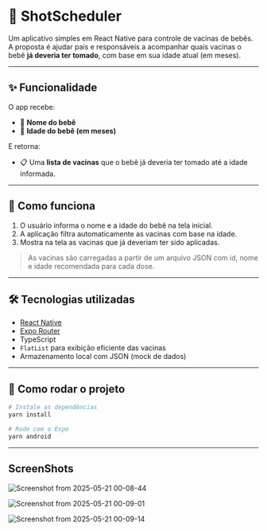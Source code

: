 # 📱 ShotScheduler

Um aplicativo simples em React Native para controle de vacinas de bebês.  
A proposta é ajudar pais e responsáveis a acompanhar quais vacinas o bebê **já deveria ter tomado**, com base em sua idade atual (em meses).

---

## ✨ Funcionalidade

O app recebe:

- 👶 **Nome do bebê**
- 📅 **Idade do bebê (em meses)**

E retorna:

- 📋 Uma **lista de vacinas** que o bebê já deveria ter tomado até a idade informada.

---

## 🧠 Como funciona

1. O usuário informa o nome e a idade do bebê na tela inicial.
2. A aplicação filtra automaticamente as vacinas com base na idade.
3. Mostra na tela as vacinas que já deveriam ter sido aplicadas.

> As vacinas são carregadas a partir de um arquivo JSON com id, nome e idade recomendada para cada dose.

---

## 🛠️ Tecnologias utilizadas

- [React Native](https://reactnative.dev/)
- [Expo Router](https://expo.dev/router)
- TypeScript
- `FlatList` para exibição eficiente das vacinas
- Armazenamento local com JSON (mock de dados)

---

## 🧪 Como rodar o projeto

```bash
# Instale as dependências
yarn install

# Rode com o Expo
yarn android

```

---

## ScreenShots

![Screenshot from 2025-05-21 00-08-44](https://github.com/user-attachments/assets/e7a9896c-ae13-4704-bfbd-425800bcbd3f)

![Screenshot from 2025-05-21 00-09-01](https://github.com/user-attachments/assets/bfad33da-ff79-4c7b-97b5-afc6f8e6fa15)

![Screenshot from 2025-05-21 00-09-14](https://github.com/user-attachments/assets/2aeb8231-6e65-4452-8da2-cdfa2a69913e)

